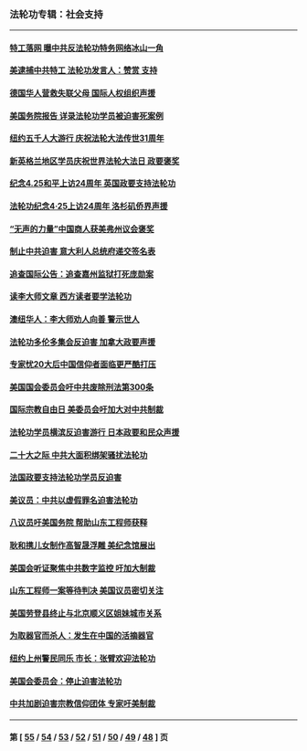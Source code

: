 ### 法轮功专辑：社会支持
---
#### [特工落网 曝中共反法轮功特务网络冰山一角](../../pages/nf4386/n14006412.md?06110430) 
#### [美逮捕中共特工 法轮功发言人：赞赏 支持](../../pages/nf4386/n14005107.md?06110430) 
#### [德国华人营救失联父母 国际人权组织声援](../../pages/nf4386/n14002019.md?06110430) 
#### [美国务院报告 详录法轮功学员被迫害死案例](../../pages/nf4386/n13997752.md?06110430) 
#### [纽约五千人大游行 庆祝法轮大法传世31周年](../../pages/nf4386/n13995110.md?06110430) 
#### [新英格兰地区学员庆祝世界法轮大法日 政要褒奖](../../pages/nf4386/n13990800.md?06110430) 
#### [纪念4.25和平上访24周年 英国政要支持法轮功](../../pages/nf4386/n13984057.md?06110430) 
#### [法轮功纪念4·25上访24周年 洛杉矶侨界声援](../../pages/nf4386/n13978796.md?06110430) 
#### [“无声的力量”中国商人获美弗州议会褒奖](../../pages/nf4386/n13941208.md?06110430) 
#### [制止中共迫害 意大利人总统府递交签名表](../../pages/nf4386/n13933726.md?06110430) 
#### [追查国际公告：追查嘉州监狱打死庞勋案](../../pages/nf4386/n13933461.md?06110430) 
#### [读李大师文章 西方读者要学法轮功](../../pages/nf4386/n13925142.md?06110430) 
#### [澳纽华人：李大师劝人向善 警示世人](../../pages/nf4386/n13924146.md?06110430) 
#### [法轮功多伦多集会反迫害 加拿大政要声援](../../pages/nf4386/n13881303.md?06110430) 
#### [专家忧20大后中国信仰者面临更严酷打压](../../pages/nf4386/n13874993.md?06110430) 
#### [美国国会委员会吁中共废除刑法第300条](../../pages/nf4386/n13868121.md?06110430) 
#### [国际宗教自由日 美委员会吁加大对中共制裁](../../pages/nf4386/n13855021.md?06110430) 
#### [法轮功学员横滨反迫害游行 日本政要和民众声援](../../pages/nf4386/n13847132.md?06110430) 
#### [二十大之际 中共大面积绑架骚扰法轮功](../../pages/nf4386/n13846381.md?06110430) 
#### [法国政要支持法轮功学员反迫害](../../pages/nf4386/n13841970.md?06110430) 
#### [美议员：中共以虚假罪名迫害法轮功](../../pages/nf4386/n13841083.md?06110430) 
#### [八议员吁美国务院 帮助山东工程师获释](../../pages/nf4386/n13836379.md?06110430) 
#### [耿和携儿女制作高智晟浮雕 美纪念馆展出](../../pages/nf4386/n13829624.md?06110430) 
#### [美国会听证聚焦中共数字监控 吁加大制裁](../../pages/nf4386/n13825083.md?06110430) 
#### [山东工程师一案等待判决 美国议员密切关注](../../pages/nf4386/n13815065.md?06110430) 
#### [美国劳登县终止与北京顺义区姐妹城市关系](../../pages/nf4386/n13811030.md?06110430) 
#### [为取器官而杀人：发生在中国的活摘器官](../../pages/nf4386/n13794731.md?06110430) 
#### [纽约上州警民同乐 市长：张臂欢迎法轮功](../../pages/nf4386/n13794375.md?06110430) 
#### [美国会委员会：停止迫害法轮功](../../pages/nf4386/n13788164.md?06110430) 
#### [中共加剧迫害宗教信仰团体 专家吁美制裁](../../pages/nf4386/n13780252.md?06110430) 

---
#### 第 [ [55](./55.md?06110430) / [54](./54.md?06110430) / [53](./53.md?06110430) / [52](./52.md?06110430) / [51](./51.md?06110430) / [50](./50.md?06110430) / [49](./49.md?06110430) / [48](./48.md?06110430) ] 页

